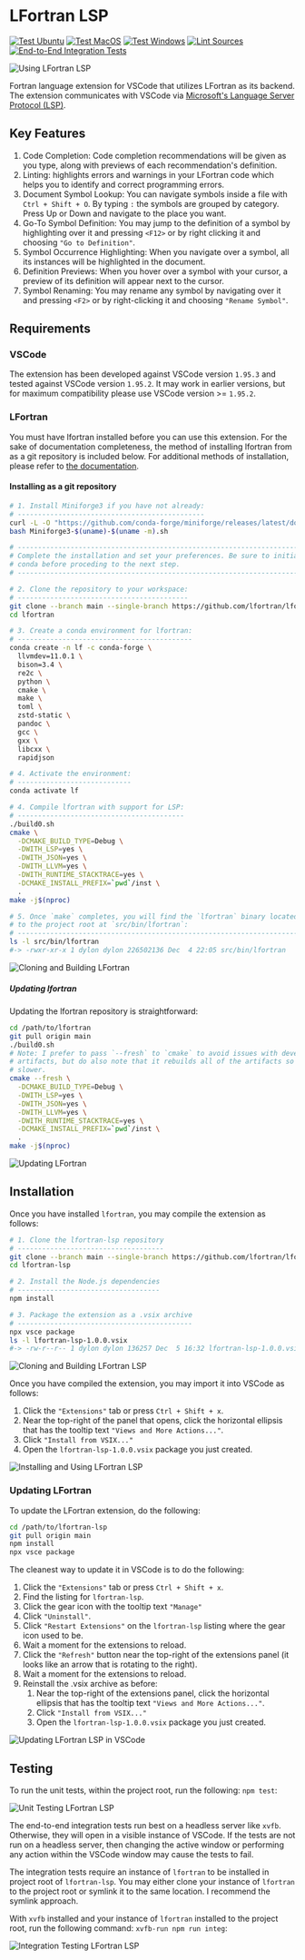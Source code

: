# LFortran LSP

[![Test Ubuntu](https://github.com/lfortran/lfortran-lsp/actions/workflows/test-ubuntu.yml/badge.svg)](https://github.com/lfortran/lfortran-lsp/actions/workflows/test-ubuntu.yml) [![Test MacOS](https://github.com/lfortran/lfortran-lsp/actions/workflows/test-macos.yml/badge.svg)](https://github.com/lfortran/lfortran-lsp/actions/workflows/test-macos.yml) [![Test Windows](https://github.com/lfortran/lfortran-lsp/actions/workflows/test-windows.yml/badge.svg)](https://github.com/lfortran/lfortran-lsp/actions/workflows/test-windows.yml) [![Lint Sources](https://github.com/lfortran/lfortran-lsp/actions/workflows/lint-sources.yml/badge.svg)](https://github.com/lfortran/lfortran-lsp/actions/workflows/lint-sources.yml) [![End-to-End Integration Tests](https://github.com/lfortran/lfortran-lsp/actions/workflows/end-to-end.yml/badge.svg)](https://github.com/lfortran/lfortran-lsp/actions/workflows/end-to-end.yml)

![Using LFortran LSP](https://lfortran.github.io/lfortran-lsp/videos/using-lfortran-lsp.gif)

Fortran language extension for VSCode that utilizes LFortran as its backend. The
extension communicates with VSCode via [Microsoft's Language Server
Protocol (LSP)](https://microsoft.github.io/language-server-protocol/).

## Key Features

1. Code Completion: Code completion recommendations will be given as you type,
   along with previews of each recommendation's definition.
2. Linting: highlights errors and warnings in your LFortran code which helps you
   to identify and correct programming errors.
3. Document Symbol Lookup: You can navigate symbols inside a file with
   `Ctrl + Shift + O`. By typing `:` the symbols are grouped by category. Press
   Up or Down and navigate to the place you want.
4. Go-To Symbol Definition: You may jump to the definition of a symbol by
   highlighting over it and pressing `<F12>` or by right clicking it and
   choosing `"Go to Definition"`.
5. Symbol Occurrence Highlighting: When you navigate over a symbol, all its
   instances will be highlighted in the document.
6. Definition Previews: When you hover over a symbol with your cursor, a preview
   of its definition will appear next to the cursor.
7. Symbol Renaming: You may rename any symbol by navigating over it and pressing
   `<F2>` or by right-clicking it and choosing `"Rename Symbol"`.

## Requirements

### VSCode

The extension has been developed against VSCode version `1.95.3` and tested
against VSCode version `1.95.2`. It may work in earlier versions, but for
maximum compatibility please use VSCode version >= `1.95.2`.

### LFortran

You must have lfortran installed before you can use this extension. For the sake
of documentation completeness, the method of installing lfortran from as a git
repository is included below. For additional methods of installation, please
refer to [the documentation](https://docs.lfortran.org/en/installation/).

#### Installing as a git repository

```bash
# 1. Install Miniforge3 if you have not already:
# ----------------------------------------------
curl -L -O "https://github.com/conda-forge/miniforge/releases/latest/download/Miniforge3-$(uname)-$(uname -m).sh"
bash Miniforge3-$(uname)-$(uname -m).sh

# -------------------------------------------------------------------------
# Complete the installation and set your preferences. Be sure to initialize
# conda before proceding to the next step.
# -------------------------------------------------------------------------

# 2. Clone the repository to your workspace:
# ------------------------------------------
git clone --branch main --single-branch https://github.com/lfortran/lfortran.git
cd lfortran

# 3. Create a conda environment for lfortran:
# -------------------------------------------
conda create -n lf -c conda-forge \
  llvmdev=11.0.1 \
  bison=3.4 \
  re2c \
  python \
  cmake \
  make \
  toml \
  zstd-static \
  pandoc \
  gcc \
  gxx \
  libcxx \
  rapidjson

# 4. Activate the environment:
# ----------------------------
conda activate lf

# 4. Compile lfortran with support for LSP:
# -----------------------------------------
./build0.sh
cmake \
  -DCMAKE_BUILD_TYPE=Debug \
  -DWITH_LSP=yes \
  -DWITH_JSON=yes \
  -DWITH_LLVM=yes \
  -DWITH_RUNTIME_STACKTRACE=yes \
  -DCMAKE_INSTALL_PREFIX=`pwd`/inst \
  .
make -j$(nproc)

# 5. Once `make` completes, you will find the `lfortran` binary located relative
# to the project root at `src/bin/lfortran`:
# ------------------------------------------------------------------------------
ls -l src/bin/lfortran
#-> -rwxr-xr-x 1 dylon dylon 226502136 Dec  4 22:05 src/bin/lfortran
```

![Cloning and Building LFortran](https://lfortran.github.io/lfortran-lsp/videos/cloning-and-building-lfortran.gif)

##### Updating lfortran

Updating the lfortran repository is straightforward:

```bash
cd /path/to/lfortran
git pull origin main
./build0.sh
# Note: I prefer to pass `--fresh` to `cmake` to avoid issues with development
# artifacts, but do also note that it rebuilds all of the artifacts so it is
# slower.
cmake --fresh \
  -DCMAKE_BUILD_TYPE=Debug \
  -DWITH_LSP=yes \
  -DWITH_JSON=yes \
  -DWITH_LLVM=yes \
  -DWITH_RUNTIME_STACKTRACE=yes \
  -DCMAKE_INSTALL_PREFIX=`pwd`/inst \
  .
make -j$(nproc)
```

![Updating LFortran](https://lfortran.github.io/lfortran-lsp/videos/updating-lfortran.gif)

## Installation

Once you have installed `lfortran`, you may compile the extension as follows:

```bash
# 1. Clone the lfortran-lsp repository
# ------------------------------------
git clone --branch main --single-branch https://github.com/lfortran/lfortran-lsp.git
cd lfortran-lsp

# 2. Install the Node.js dependencies
# -----------------------------------
npm install

# 3. Package the extension as a .vsix archive
# -------------------------------------------
npx vsce package
ls -l lfortran-lsp-1.0.0.vsix
#-> -rw-r--r-- 1 dylon dylon 136257 Dec  5 16:32 lfortran-lsp-1.0.0.vsix
```

![Cloning and Building LFortran LSP](https://lfortran.github.io/lfortran-lsp/videos/cloning-and-building-lfortran-lsp.gif)

Once you have compiled the extension, you may import it into VSCode as follows:
1. Click the `"Extensions"` tab or press `Ctrl + Shift + x`.
2. Near the top-right of the panel that opens, click the horizontal ellipsis
   that has the tooltip text `"Views and More Actions..."`.
3. Click `"Install from VSIX..."`
4. Open the `lfortran-lsp-1.0.0.vsix` package you just created.

![Installing and Using LFortran LSP](https://lfortran.github.io/lfortran-lsp/videos/installing-and-using-lfortran-lsp.gif)

### Updating LFortran

To update the LFortran extension, do the following:

```bash
cd /path/to/lfortran-lsp
git pull origin main
npm install
npx vsce package
```

The cleanest way to update it in VSCode is to do the following:
1. Click the `"Extensions"` tab or press `Ctrl + Shift + x`.
2. Find the listing for `lfortran-lsp`.
3. Click the gear icon with the tooltip text `"Manage"`
4. Click `"Uninstall"`.
5. Click `"Restart Extensions"` on the `lfortran-lsp` listing where the gear
   icon used to be.
6. Wait a moment for the extensions to reload.
7. Click the `"Refresh"` button near the top-right of the extensions panel (it
   looks like an arrow that is rotating to the right).
8. Wait a moment for the extensions to reload.
9. Reinstall the .vsix archive as before:
   1. Near the top-right of the extensions panel, click the horizontal ellipsis
      that has the tooltip text `"Views and More Actions..."`.
   2. Click `"Install from VSIX..."`
   3. Open the `lfortran-lsp-1.0.0.vsix` package you just created.

![Updating LFortran LSP in VSCode](https://lfortran.github.io/lfortran-lsp/videos/updating-lfortran-lsp-in-vscode.gif)

## Testing

To run the unit tests, within the project root, run the following: `npm test`:

![Unit Testing LFortran LSP](https://lfortran.github.io/lfortran-lsp/videos/unit-testing-lfortran-lsp.gif)

The end-to-end integration tests run best on a headless server like `xvfb`.
Otherwise, they will open in a visible instance of VSCode. If the tests are not
run on a headless server, then changing the active window or performing any
action within the VSCode window may cause the tests to fail.

The integration tests require an instance of `lfortran` to be installed in
project root of `lfortran-lsp`. You may either clone your instance of `lfortran`
to the project root or symlink it to the same location. I recommend the symlink
approach.

With `xvfb` installed and your instance of `lfortran` installed to the project
root, run the following command: `xvfb-run npm run integ`:

![Integration Testing LFortran LSP](https://lfortran.github.io/lfortran-lsp/videos/integration-testing-lfortran-lsp.gif)
